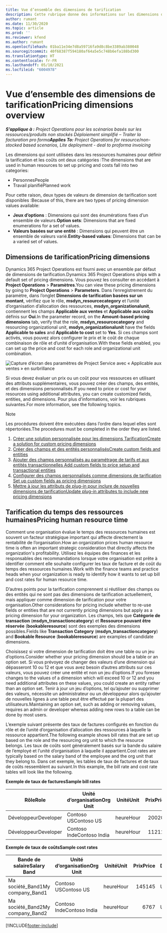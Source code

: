 ```yaml
---
title: Vue d’ensemble des dimensions de tarification
description: Cette rubrique donne des informations sur les dimensions de tarification dans Dynamics 365 Project Operations.
author: rumant
ms.date: 11/30/2020
ms.topic: article
ms.prod: ''
ms.reviewer: kfend
ms.author: rumant
ms.openlocfilehash: 01ba11e34e7d8a59716fa9d8c8be3389ab380048
ms.sourcegitcommit: 40f68387f594180af64a5e5c748b6efa188bd300
ms.translationtype: HT
ms.contentlocale: fr-FR
ms.lasthandoff: 05/10/2021
ms.locfileid: "6004978"
---
```

# <a name="pricing-dimensions-overview"></a><span data-ttu-id="d4bd0-103">Vue d’ensemble des dimensions de tarification</span><span class="sxs-lookup"><span data-stu-id="d4bd0-103">Pricing dimensions overview</span></span>

<span data-ttu-id="d4bd0-104">_**S’applique à :** Project Operations pour les scénarios basés sur les ressources/produits non stockés Déploiement simplifié – Traiter la facturation pro forma_</span><span class="sxs-lookup"><span data-stu-id="d4bd0-104">_**Applies To:** Project Operations for resource/non-stocked based scenarios, Lite deployment - deal to proforma invoicing_</span></span>

<span data-ttu-id="d4bd0-105">Les dimensions qui sont utilisées dans les ressources humaines pour définir la tarification et les coûts ont deux catégories :</span><span class="sxs-lookup"><span data-stu-id="d4bd0-105">The dimensions that are used in human resources to set up pricing and costs fall into two categories:</span></span>

- <span data-ttu-id="d4bd0-106">Personnes</span><span class="sxs-lookup"><span data-stu-id="d4bd0-106">People</span></span>
- <span data-ttu-id="d4bd0-107">Travail planifié</span><span class="sxs-lookup"><span data-stu-id="d4bd0-107">Planned work</span></span>

<span data-ttu-id="d4bd0-108">Pour cette raison, deux types de valeurs de dimension de tarification sont disponibles :</span><span class="sxs-lookup"><span data-stu-id="d4bd0-108">Because of this, there are two types of pricing dimension values available:</span></span>

- <span data-ttu-id="d4bd0-109">**Jeux d’options** : Dimensions qui sont des énumérations fixes d’un ensemble de valeurs.</span><span class="sxs-lookup"><span data-stu-id="d4bd0-109">**Option sets**: Dimensions that are fixed enumerations for a set of values.</span></span>
- <span data-ttu-id="d4bd0-110">**Valeurs basées sur une entité** : Dimensions qui peuvent être un ensemble de valeurs varié.</span><span class="sxs-lookup"><span data-stu-id="d4bd0-110">**Entity-based values**: Dimensions that can be a varied set of values.</span></span>

## <a name="pricing-dimensions"></a><span data-ttu-id="d4bd0-111">Dimensions de tarification</span><span class="sxs-lookup"><span data-stu-id="d4bd0-111">Pricing dimensions</span></span>

<span data-ttu-id="d4bd0-112">Dynamics 365 Project Operations est fourni avec un ensemble par défaut de dimensions de tarification.</span><span class="sxs-lookup"><span data-stu-id="d4bd0-112">Dynamics 365 Project Operations ships with a default set of pricing dimensions.</span></span> <span data-ttu-id="d4bd0-113">Vous pouvez les consulter en accédant à **Project Operations** > **Paramètres**.</span><span class="sxs-lookup"><span data-stu-id="d4bd0-113">You can view these pricing dimensions by going to **Project Operations** > **Parameters**.</span></span> <span data-ttu-id="d4bd0-114">Dans l’enregistrement du paramètre, dans l’onglet **Dimensions de tarification basées sur un montant**, vérifiez que le rôle, **msdyn_resourcecategory** et l’unité d’organisation d’allocation des ressources, **msdyn_organizationalunit**, contiennent les champs **Applicable aux ventes** et **Applicable aux coûts** définis sur **Oui**.</span><span class="sxs-lookup"><span data-stu-id="d4bd0-114">In the parameter record, on the **Amount-based pricing dimensions** tab, verify that the role, **msdyn_resourcecategory** and resourcing organizational unit, **msdyn_organizationalunit** have the fields **Applicable to sales** and **Applicable to cost** set to **Yes**.</span></span> <span data-ttu-id="d4bd0-115">Si ces champs sont activés, vous pouvez alors configurer le prix et le coût de chaque combinaison de rôle et d’unité d’organisation.</span><span class="sxs-lookup"><span data-stu-id="d4bd0-115">With these fields enabled, you can set up the price and cost for each role and organizational unit combination.</span></span>

![Capture d’écran des paramètres de Project Service avec « Applicable aux ventes » en surbrillance](media/PS-OOB-parameters.png)

<span data-ttu-id="d4bd0-117">Si vous devez évaluer un prix ou un coût pour vos ressources en utilisant des attributs supplémentaires, vous pouvez créer des champs, des entités, et des dimensions personnalisés.</span><span class="sxs-lookup"><span data-stu-id="d4bd0-117">If you need to price or cost for your resources using additional attributes, you can create customized fields, entities, and dimensions.</span></span> <span data-ttu-id="d4bd0-118">Pour plus d’informations, voir les rubriques suivantes.</span><span class="sxs-lookup"><span data-stu-id="d4bd0-118">For more information, see the following topics.</span></span> 
  
  > [!NOTE]
  > <span data-ttu-id="d4bd0-119">Les procédures doivent être exécutées dans l’ordre dans lequel elles sont répertoriées.</span><span class="sxs-lookup"><span data-stu-id="d4bd0-119">The procedures must be completed in the order they are listed.</span></span>

1. [<span data-ttu-id="d4bd0-120">Créer une solution personnalisée pour les dimensions Tarification</span><span class="sxs-lookup"><span data-stu-id="d4bd0-120">Create a solution for custom pricing dimensions</span></span>](../sales/create-solution-custompd.md)
2. [<span data-ttu-id="d4bd0-121">Créer des champs et des entités personnalisés</span><span class="sxs-lookup"><span data-stu-id="d4bd0-121">Create custom fields and entities</span></span>](create-custom-fields-entities-pricing-dimensions.md)
3. [<span data-ttu-id="d4bd0-122">Ajouter des champs personnalisés au paramétrage de tarifs et aux entités transactionnelles </span><span class="sxs-lookup"><span data-stu-id="d4bd0-122">Add custom fields to price setup and transactional entities</span></span>](add-custom-fields-price-setup-transactional-entities.md)
4. [<span data-ttu-id="d4bd0-123">Configurer des champs personnalisés comme dimensions de tarification </span><span class="sxs-lookup"><span data-stu-id="d4bd0-123">Set up custom fields as pricing dimensions</span></span>](set-up-custom-fields-pricing-dimensions.md)
5. [<span data-ttu-id="d4bd0-124">Mettre à jour les attributs de plug-in pour inclure de nouvelles dimensions de tarification</span><span class="sxs-lookup"><span data-stu-id="d4bd0-124">Update plug-in attributes to include new pricing dimensions</span></span>](update-plugin-attributes-pd.md)


## <a name="pricing-human-resource-time"></a><span data-ttu-id="d4bd0-125">Tarification du temps des ressources humaines</span><span class="sxs-lookup"><span data-stu-id="d4bd0-125">Pricing human resource time</span></span>
<span data-ttu-id="d4bd0-126">Comment une organisation évalue le temps des ressources humaines est souvent un facteur stratégique important qui affecte directement la rentabilité de l’organisation.</span><span class="sxs-lookup"><span data-stu-id="d4bd0-126">How an organization prices human resource time is often an important strategic consideration that directly affects the organization's profitability.</span></span> <span data-ttu-id="d4bd0-127">Utilisez les équipes des finances et les responsables des recommandations lorsque votre organisation est prête à identifier comment elle souhaite configurer les taux de facture et de coût du temps des ressources humaines.</span><span class="sxs-lookup"><span data-stu-id="d4bd0-127">Work with the finance teams and practice heads when your organization is ready to identify how it wants to set up bill and cost rates for human resource time.</span></span>

<span data-ttu-id="d4bd0-128">D’autres points pour la tarification comprennent si réutiliser des champs ou des entités qui ne sont pas des dimensions de tarification actuellement, mais appliquer comme dimension de tarification pour votre organisation.</span><span class="sxs-lookup"><span data-stu-id="d4bd0-128">Other considerations for pricing include whether to re-use fields or entities that are not currently pricing dimensions but apply as a pricing dimension for your organization.</span></span> <span data-ttu-id="d4bd0-129">Les champs, tels que **Catégorie de transaction** (**msdyn_transactioncategory**) et **Ressource pouvant être réservée** (**bookableresource**) sont des exemples des dimensions possibles.</span><span class="sxs-lookup"><span data-stu-id="d4bd0-129">Fields like **Transaction Category** (**msdyn_transactioncategory**) and **Bookable Resource** (**bookableresource**) are examples of candidate dimensions.</span></span> 

<span data-ttu-id="d4bd0-130">Choisissez si votre dimension de tarification doit être une table ou un jeu d’options.</span><span class="sxs-lookup"><span data-stu-id="d4bd0-130">Consider whether your pricing dimension should be a table or an option set.</span></span> <span data-ttu-id="d4bd0-131">Si vous prévoyez de changer des valeurs d’une dimension qui dépasseront 10 ou 12 et que vous avez besoin d’autres attributs sur ces valeurs, vous pouvez créer une entité et non un jeu d’options.</span><span class="sxs-lookup"><span data-stu-id="d4bd0-131">If you foresee changes to the values of a dimension which will exceed 10 or 12 and you need additional attributes on these values, you could create an entity rather than an option set.</span></span> <span data-ttu-id="d4bd0-132">Tenir à jour un jeu d’options, tel qu’ajouter ou supprimer des valeurs, nécessite un administrateur ou un développeur alors qu’ajouter de nouvelles lignes à une table peut être effectué par la plupart des utilisateurs.</span><span class="sxs-lookup"><span data-stu-id="d4bd0-132">Maintaining an option set, such as adding or removing values, requires an admin or developer whereas adding new rows to a table can be done by most users.</span></span>

<span data-ttu-id="d4bd0-133">L’exemple suivant présente des taux de factures configurés en fonction du rôle et de l’unité d’organisation d’allocation des ressources à laquelle la ressource appartient.</span><span class="sxs-lookup"><span data-stu-id="d4bd0-133">The following example shows bill rates that are set up based on the role and the resourcing org unit to which the resource belongs.</span></span> <span data-ttu-id="d4bd0-134">Les taux de coûts sont généralement basés sur la bande du salaire de l’employé et l’unité d’organisation à laquelle il appartient.</span><span class="sxs-lookup"><span data-stu-id="d4bd0-134">Cost rates are typically based on the salary band of the employee and the org unit that they belong to.</span></span> <span data-ttu-id="d4bd0-135">Dans cet exemple, les tables de taux de factures et de taux de coûts ressemblent au suivant.</span><span class="sxs-lookup"><span data-stu-id="d4bd0-135">In this example, the bill rate and cost rate tables will look like the following.</span></span>

<span data-ttu-id="d4bd0-136">**Exemple de taux de factures**</span><span class="sxs-lookup"><span data-stu-id="d4bd0-136">**Sample bill rates**</span></span>

| <span data-ttu-id="d4bd0-137">Rôle</span><span class="sxs-lookup"><span data-stu-id="d4bd0-137">Role</span></span>        | <span data-ttu-id="d4bd0-138">Unité d’organisation</span><span class="sxs-lookup"><span data-stu-id="d4bd0-138">Org Unit</span></span>    |<span data-ttu-id="d4bd0-139">Unité</span><span class="sxs-lookup"><span data-stu-id="d4bd0-139">Unit</span></span>      |<span data-ttu-id="d4bd0-140">Prix</span><span class="sxs-lookup"><span data-stu-id="d4bd0-140">Price</span></span>      |<span data-ttu-id="d4bd0-141">Devise</span><span class="sxs-lookup"><span data-stu-id="d4bd0-141">Currency</span></span>  |
| ------------|-------------|----------|----------:|----------|
| <span data-ttu-id="d4bd0-142">Développeur</span><span class="sxs-lookup"><span data-stu-id="d4bd0-142">Developer</span></span>   | <span data-ttu-id="d4bd0-143">Contoso US</span><span class="sxs-lookup"><span data-stu-id="d4bd0-143">Contoso US</span></span>  |<span data-ttu-id="d4bd0-144">heure</span><span class="sxs-lookup"><span data-stu-id="d4bd0-144">Hour</span></span> | <span data-ttu-id="d4bd0-145">200</span><span class="sxs-lookup"><span data-stu-id="d4bd0-145">200</span></span>|<span data-ttu-id="d4bd0-146">USD</span><span class="sxs-lookup"><span data-stu-id="d4bd0-146">USD</span></span>     |
| <span data-ttu-id="d4bd0-147">Développeur</span><span class="sxs-lookup"><span data-stu-id="d4bd0-147">Developer</span></span>   | <span data-ttu-id="d4bd0-148">Contoso Inde</span><span class="sxs-lookup"><span data-stu-id="d4bd0-148">Contoso India</span></span> |<span data-ttu-id="d4bd0-149">heure</span><span class="sxs-lookup"><span data-stu-id="d4bd0-149">Hour</span></span>|   <span data-ttu-id="d4bd0-150">112</span><span class="sxs-lookup"><span data-stu-id="d4bd0-150">112</span></span>|<span data-ttu-id="d4bd0-151">USD</span><span class="sxs-lookup"><span data-stu-id="d4bd0-151">USD</span></span>     |


<span data-ttu-id="d4bd0-152">**Exemple de taux de coûts**</span><span class="sxs-lookup"><span data-stu-id="d4bd0-152">**Sample cost rates**</span></span>

| <span data-ttu-id="d4bd0-153">Bande de salaire</span><span class="sxs-lookup"><span data-stu-id="d4bd0-153">Salary Band</span></span>     | <span data-ttu-id="d4bd0-154">Unité d’organisation</span><span class="sxs-lookup"><span data-stu-id="d4bd0-154">Org Unit</span></span>    |<span data-ttu-id="d4bd0-155">Unité</span><span class="sxs-lookup"><span data-stu-id="d4bd0-155">Unit</span></span>      |<span data-ttu-id="d4bd0-156">Prix</span><span class="sxs-lookup"><span data-stu-id="d4bd0-156">Price</span></span>      |<span data-ttu-id="d4bd0-157">Devise</span><span class="sxs-lookup"><span data-stu-id="d4bd0-157">Currency</span></span>  |
| ----------------|-------------|----------|----------:|----------|
| <span data-ttu-id="d4bd0-158">Ma société_Band1</span><span class="sxs-lookup"><span data-stu-id="d4bd0-158">My company_Band1</span></span> | <span data-ttu-id="d4bd0-159">Contoso US</span><span class="sxs-lookup"><span data-stu-id="d4bd0-159">Contoso US</span></span>  |<span data-ttu-id="d4bd0-160">heure</span><span class="sxs-lookup"><span data-stu-id="d4bd0-160">Hour</span></span> | <span data-ttu-id="d4bd0-161">145</span><span class="sxs-lookup"><span data-stu-id="d4bd0-161">145</span></span>|<span data-ttu-id="d4bd0-162">USD</span><span class="sxs-lookup"><span data-stu-id="d4bd0-162">USD</span></span>     |
| <span data-ttu-id="d4bd0-163">Ma société_Band2</span><span class="sxs-lookup"><span data-stu-id="d4bd0-163">My company_Band2</span></span> | <span data-ttu-id="d4bd0-164">Contoso Inde</span><span class="sxs-lookup"><span data-stu-id="d4bd0-164">Contoso India</span></span> |<span data-ttu-id="d4bd0-165">heure</span><span class="sxs-lookup"><span data-stu-id="d4bd0-165">Hour</span></span>|   <span data-ttu-id="d4bd0-166">67</span><span class="sxs-lookup"><span data-stu-id="d4bd0-166">67</span></span>|<span data-ttu-id="d4bd0-167">USD</span><span class="sxs-lookup"><span data-stu-id="d4bd0-167">USD</span></span>     |


[!INCLUDE[footer-include](../includes/footer-banner.md)]